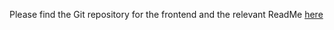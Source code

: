 Please find the Git repository for the frontend and the relevant ReadMe [here](https://github.com/mikeomerta/sei-project-three-fe)

